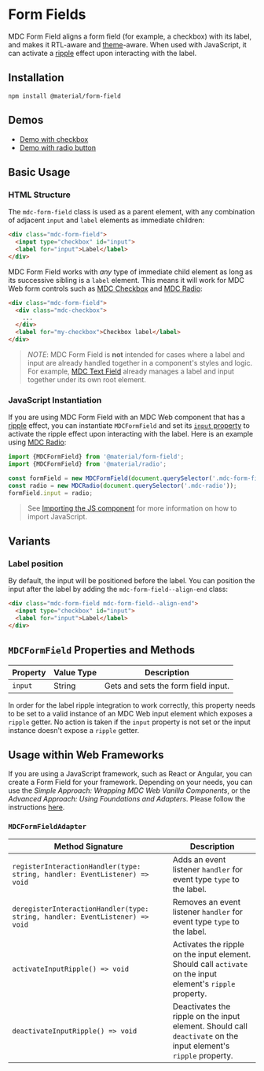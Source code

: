 <!--docs:
title: "Form Fields"
layout: detail
section: components
path: /catalog/input-controls/form-fields/
-->

# Form Fields

MDC Form Field aligns a form field (for example, a checkbox) with its label, and makes it RTL-aware and [theme](../mdc-theme)-aware.
When used with JavaScript, it can activate a [ripple](../mdc-ripple) effect upon interacting with the label.

## Installation

```
npm install @material/form-field
```

## Demos

<ul class="icon-list">
  <li class="icon-list-item icon-list-item--link">
    <a href="https://material-components-web.appspot.com/checkbox.html">Demo with checkbox</a>
  </li>
  <li class="icon-list-item icon-list-item--link">
    <a href="https://material-components-web.appspot.com/radio.html">Demo with radio button</a>
  </li>
</ul>

## Basic Usage

### HTML Structure

The `mdc-form-field` class is used as a parent element, with any combination of adjacent `input` and `label` elements as
immediate children:

```html
<div class="mdc-form-field">
  <input type="checkbox" id="input">
  <label for="input">Label</label>
</div>
```

MDC Form Field works with _any_ type of immediate child element as long as its successive sibling is a `label` element.
This means it will work for MDC Web form controls such as [MDC Checkbox](../mdc-checkbox) and [MDC Radio](../mdc-radio):

```html
<div class="mdc-form-field">
  <div class="mdc-checkbox">
    ...
  </div>
  <label for="my-checkbox">Checkbox label</label>
</div>
```

> _NOTE_: MDC Form Field is **not** intended for cases where a label and input are already handled together in a component's styles and logic. For example, [MDC Text Field](../mdc-text-field) already manages a label and input together under its own root element.

### JavaScript Instantiation

If you are using MDC Form Field with an MDC Web component that has a [ripple](../mdc-ripple) effect, you can instantiate `MDCFormField` and set its [`input` property](#MDCFormField-properties-and-methods) to activate the ripple effect upon interacting with the label. Here is an example using [MDC Radio](../mdc-radio):

```js
import {MDCFormField} from '@material/form-field';
import {MDCFormField} from '@material/radio';

const formField = new MDCFormField(document.querySelector('.mdc-form-field'));
const radio = new MDCRadio(document.querySelector('.mdc-radio'));
formField.input = radio;
```

> See [Importing the JS component](../../docs/importing-js.md) for more information on how to import JavaScript.

## Variants

### Label position

By default, the input will be positioned before the label. You can position the input after the label by adding the `mdc-form-field--align-end` class:

```html
<div class="mdc-form-field mdc-form-field--align-end">
  <input type="checkbox" id="input">
  <label for="input">Label</label>
</div>
```

## `MDCFormField` Properties and Methods

Property | Value Type | Description
--- | --- | ---
`input` | String | Gets and sets the form field input. 

In order for the label ripple integration to work correctly, this property needs to be set to a valid instance of an MDC Web input element which exposes a `ripple` getter. No action is taken if the `input` property is not set or the input instance doesn't expose a `ripple` getter.

## Usage within Web Frameworks

If you are using a JavaScript framework, such as React or Angular, you can create a Form Field for your framework. Depending on your needs, you can use the _Simple Approach: Wrapping MDC Web Vanilla Components_, or the _Advanced Approach: Using Foundations and Adapters_. Please follow the instructions [here](../../docs/integrating-into-frameworks.md).

### `MDCFormFieldAdapter`

| Method Signature | Description |
| --- | --- |
| `registerInteractionHandler(type: string, handler: EventListener) => void` | Adds an event listener `handler` for event type `type` to the label. |
| `deregisterInteractionHandler(type: string, handler: EventListener) => void` | Removes an event listener `handler` for event type `type` to the label. |
| `activateInputRipple() => void` | Activates the ripple on the input element. Should call `activate` on the input element's `ripple` property. |
| `deactivateInputRipple() => void` | Deactivates the ripple on the input element. Should call `deactivate` on the input element's `ripple` property. |
